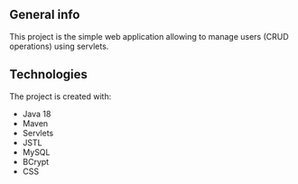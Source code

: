 ## General info
This project is the simple web application allowing to manage users (CRUD operations) using servlets.
	
## Technologies
The project is created with:
* Java 18
* Maven
* Servlets
* JSTL
* MySQL
* BCrypt
* CSS
